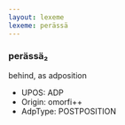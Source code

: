 ```yaml
---
layout: lexeme
lexeme: perässä
---
```


###  perässä₂

behind, as adposition
* UPOS:  ADP
* Origin:  omorfi++
* AdpType:  POSTPOSITION

